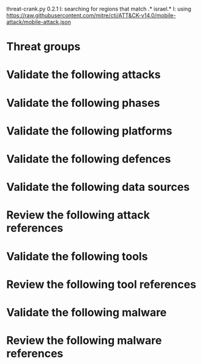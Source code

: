 threat-crank.py 0.2.1
I: searching for regions that match .* israel.*
I: using https://raw.githubusercontent.com/mitre/cti/ATT&CK-v14.0/mobile-attack/mobile-attack.json
# Threat groups


# Validate the following attacks


# Validate the following phases


# Validate the following platforms


# Validate the following defences


# Validate the following data sources


# Review the following attack references


# Validate the following tools


# Review the following tool references


# Validate the following malware


# Review the following malware references


